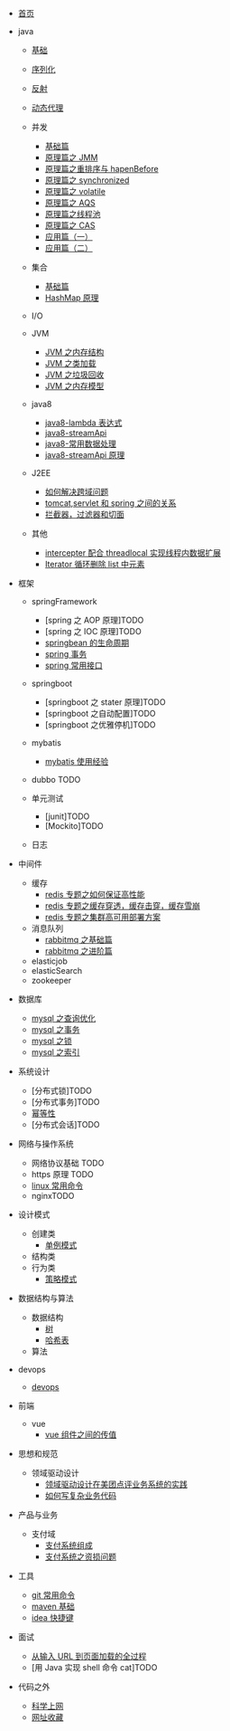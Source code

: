 - [首页](README.md)
- java

  - [基础](./docs/java/基础/基础.md)
  - [序列化](./docs/java/基础/序列化.md)
  - [反射](./docs/java/基础/反射.md)
  - [动态代理](./docs/java/基础/动态代理.md)
  - 并发

    - [基础篇](/docs/java/并发/基础篇.md)
    - [原理篇之 JMM](/docs/java/并发/原理篇之JMM.md)
    - [原理篇之重排序与 hapenBefore](/docs/java/并发/原理篇之重排序与hapenBefore.md)
    - [原理篇之 synchronized](/docs/java/并发/原理篇之synchronized.md)
    - [原理篇之 volatile](/docs/java/并发/原理篇之volatile.md)
    - [原理篇之 AQS](/docs/java/并发/原理篇之AQS.md)
    - [原理篇之线程池](/docs/java/并发/原理篇之线程池.md)
    - [原理篇之 CAS](/docs/java/并发/原理篇之CAS.md)
    - [应用篇（一）](/docs/java/并发/应用篇（一）.md)
    - [应用篇（二）](/docs/java/并发/应用篇（二）.md)

  - 集合

    - [基础篇](/docs/java/集合/基础篇.md)
    - [HashMap 原理](/docs/java/集合/HashMap原理.md)

  - I/O
  - JVM

    - [JVM 之内存结构](/docs/java/JVM/JVM之内存结构.md)
    - [JVM 之类加载](/docs/java/JVM/JVM之类加载.md)
    - [JVM 之垃圾回收](/docs/java/JVM/JVM之垃圾回收.md)
    - [JVM 之内存模型](/docs/java/JVM/JVM之内存模型.md)

  - java8

    - [java8-lambda 表达式](/docs/java/java8/java8-lambda表达式.md)
    - [java8-streamApi](/docs/java/java8/java8-streamApi.md)
    - [java8-常用数据处理](/docs/java/java8/java8-常用数据处理.md)
    - [java8-streamApi 原理](/docs/java/java8/浅谈javaStreamApi原理.md)

  - J2EE

    - [如何解决跨域问题](https://juejin.im/post/5c23993de51d457b8c1f4ee1)
    - [tomcat,servlet 和 spring 之间的关系](https://www.cnblogs.com/shawshawwan/p/9002126.html)
    - [拦截器，过滤器和切面](https://blog.csdn.net/fly910905/docs/details/86537648)

  - 其他

    - [intercepter 配合 threadlocal 实现线程内数据扩展](/docs/java/其他/intercepter-and-threadlocal.md)
    - [Iterator 循环删除 list 中元素](/docs/java/其他/Iterator循环删除list中元素.md)

- 框架

  - springFramework

    - [spring 之 AOP 原理]TODO
    - [spring 之 IOC 原理]TODO
    - [springbean 的生命周期](/docs/框架/springFramework/Bean的生命周期.md)
    - [spring 事务](/docs/框架/springFramework/spring事务.md)
    - [spring 常用接口](/docs/框架/springFramework/spring常用接口.md)

  - springboot

    - [springboot 之 stater 原理]TODO
    - [springboot 之自动配置]TODO
    - [springboot 之优雅停机]TODO

  - mybatis
    - [mybatis 使用经验](/docs/框架/mybatis/mybatis使用经验.md)
  - dubbo TODO
  - 单元测试
    - [junit]TODO
    - [Mockito]TODO
  - 日志

- 中间件
  - 缓存
    - [redis 专题之如何保证高性能](/docs/中间件/缓存/redis专题之如何保证高性能.md)
    - [redis 专题之缓存穿透，缓存击穿，缓存雪崩](/docs/中间件/缓存/redis专题之缓存穿透，缓存击穿，缓存雪崩.md)
    - [redis 专题之集群高可用部署方案](/docs/中间件/缓存/redis专题之集群高可用部署方案.md)
  - 消息队列
    - [rabbitmq 之基础篇](/docs/中间件/消息队列/rabbitmq之基础篇.md)
    - [rabbitmq 之进阶篇](/docs/中间件/消息队列/rabbitmq之进阶篇.md)
  - elasticjob
  - elasticSearch
  - zookeeper
- 数据库
  - [mysql 之查询优化](/docs/数据库/mysql之查询优化.md)
  - [mysql 之事务](/docs/数据库/mysql之事务.md)
  - [mysql 之锁](/docs/数据库/mysql之锁.md)
  - [mysql 之索引](/docs/数据库/mysql之索引.md)
- 系统设计
  - [分布式锁]TODO
  - [分布式事务]TODO
  - [幂等性](/docs/系统设计/幂等性.md)
  - [分布式会话]TODO
- 网络与操作系统

  - 网络协议基础 TODO
  - https 原理 TODO
  - [linux 常用命令](/docs/网络与操作系统/linux常用命令.md)
  - nginxTODO

- 设计模式

  - 创建类
    - [单例模式](/docs/设计模式/创建类/单例模式.md)
  - 结构类
  - 行为类
    - [策略模式](/docs/设计模式/行为类/策略模式.md)

- 数据结构与算法
  - 数据结构
    - [树](https://www.cnblogs.com/maybe2030/p/4732377.html)
    - [哈希表](https://www.cnblogs.com/maybe2030/p/4719267.html)
  - 算法
- devops
  - [devops](/docs/devops/devops.md)
- 前端
  - vue
    - [vue 组件之间的传值](/docs/前端/vue组件之间的传值.md)
- 思想和规范
  - 领域驱动设计
    - [领域驱动设计在美团点评业务系统的实践](https://yq.aliyun.com/docss/319159?utm_content=m_38302)
    - [如何写复杂业务代码](https://yq.aliyun.com/articles/712581?spm=a2c4e.11155435.0.0.7c0d1500X9Q5mO)
- 产品与业务
  - 支付域
    - [支付系统组成](/docs/产品和业务/支付系统组成.md)
    - [支付系统之资损问题](/docs/产品和业务/支付系统之资损问题.md)
- 工具
  - [git 常用命令](/docs/工具/git常用命令.md)
  - [maven 基础](/docs/工具/maven基础.md)
  - [idea 快捷键](/docs/工具/idea快捷键.md)
- 面试

  - [从输入 URL 到页面加载的全过程](/docs/面试/从输入URL到页面加载的全过程.md)
  - [用 Java 实现 shell 命令 cat]TODO

- 代码之外
  - [科学上网](/docs/代码之外/科学上网.md)
  - [网址收藏](/docs/others/网址收藏.md)
